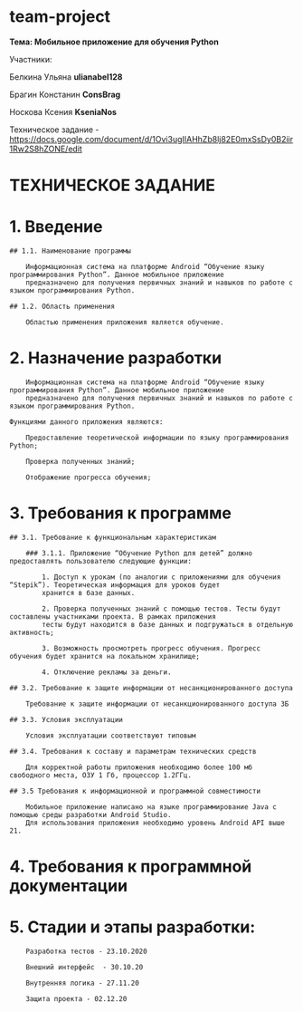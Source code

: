 # team-project

**Тема: Мобильное приложение для обучения Python**

Участники:

Белкина Ульяна **ulianabel128**

Брагин Констанин **ConsBrag**

Носкова Ксения **KseniaNos**

Техническое задание - https://docs.google.com/document/d/1Ovi3ugIIAHhZb8lj82E0mxSsDy0B2iir1Rw2S8hZONE/edit



# **ТЕХНИЧЕСКОЕ ЗАДАНИЕ**

# 1. Введение

	## 1.1. Наименование программы
	
		Информационная система на платформе Android “Обучение языку программирования Python”. Данное мобильное приложение 
		предназначено для получения первичных знаний и навыков по работе с языком программирования Python.
	
	## 1.2. Область применения
	
		Областью применения приложения является обучение.
	
# 2. Назначение разработки

		Информационная система на платформе Android “Обучение языку программирования Python”. Данное мобильное приложение 
		предназначено для получения первичных знаний и навыков по работе с языком программирования Python. 
	
	Функциями данного приложения являются: 
		
		Предоставление теоретической информации по языку программирования Python;

		Проверка полученных знаний;

		Отображение прогресса обучения;

# 3. Требования к программе

	## 3.1. Требование к функциональным характеристикам
	
		### 3.1.1. Приложение “Обучение Python для детей” должно предоставлять пользователю следующие функции:
		
			1. Доступ к урокам (по аналогии с приложениями для обучения “Stepik”). Теоретическая информация для уроков будет 
			хранится в базе данных. 

			2. Проверка полученных знаний с помощью тестов. Тесты будут составлены участниками проекта. В рамках приложения 
			тесты будут находится в базе данных и подгружаться в отдельную активность;

			3. Возможность просмотреть прогресс обучения. Прогресс обучения будет хранится на локальном хранилище;

			4. Отключение рекламы за деньги. 

	## 3.2. Требование к защите информации от несанкционированного доступа

		Требование к защите информации от несанкционированного доступа 3Б

	## 3.3. Условия эксплуатации

		Условия эксплуатации соответствуют типовым

	## 3.4. Требования к составу и параметрам технических средств

		Для корректной работы приложения необходимо более 100 мб свободного места, ОЗУ 1 Гб, процессор 1.2ГГц.

	## 3.5 Требования к информационной и программной совместимости

		Мобильное приложение написано на языке программирование Java с помощью среды разработки Android Studio. 
		Для использования приложения необходимо уровень Android API выше 21.
	
# 4. Требования к программной документации

# 5. Стадии и этапы разработки: 

		Разработка тестов - 23.10.2020

		Внешний интерфейс  - 30.10.20

		Внутренняя логика - 27.11.20

		Защита проекта - 02.12.20



